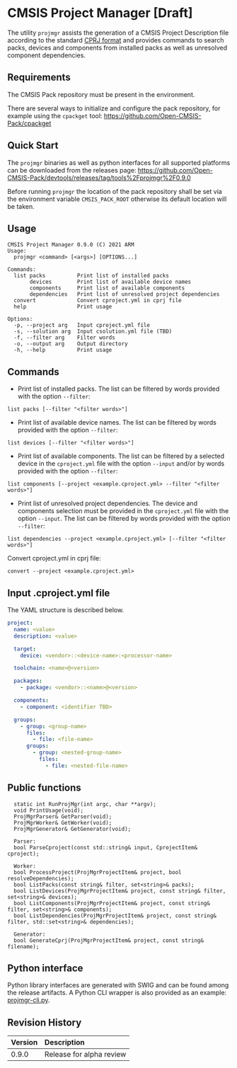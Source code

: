 # CMSIS Project Manager [Draft]

The utility `projmgr` assists the generation of a CMSIS Project Description file
according to the standard
[CPRJ format](https://arm-software.github.io/CMSIS_5/Build/html/cprjFormat_pg.html)
and provides commands to search packs, devices and components from installed packs
as well as unresolved component dependencies.

## Requirements

The CMSIS Pack repository must be present in the environment.

There are several ways to initialize and configure the pack repository, for example using the 
`cpackget` tool:
https://github.com/Open-CMSIS-Pack/cpackget

## Quick Start

The `projmgr` binaries as well as python interfaces for all supported platforms can be downloaded
from the releases page:
https://github.com/Open-CMSIS-Pack/devtools/releases/tag/tools%2Fprojmgr%2F0.9.0

Before running `projmgr` the location of the pack repository shall be set via the environment variable
`CMSIS_PACK_ROOT` otherwise its default location will be taken.

## Usage

```
CMSIS Project Manager 0.9.0 (C) 2021 ARM
Usage:
  projmgr <command> [<args>] [OPTIONS...]

Commands:
  list packs          Print list of installed packs
       devices        Print list of available device names
       components     Print list of available components
       dependencies   Print list of unresolved project dependencies
  convert             Convert cproject.yml in cprj file
  help                Print usage

Options:
  -p, --project arg   Input cproject.yml file
  -s, --solution arg  Input csolution.yml file (TBD)
  -f, --filter arg    Filter words
  -o, --output arg    Output directory
  -h, --help          Print usage
```

## Commands

- Print list of installed packs. The list can be filtered by words provided with the option `--filter`:
```
list packs [--filter "<filter words>"]
```

- Print list of available device names. The list can be filtered by words provided with the option `--filter`:
```
list devices [--filter "<filter words>"]
```

- Print list of available components. The list can be filtered by a selected device in the `cproject.yml` file with the option `--input` and/or by words provided with the option `--filter`:
```
list components [--project <example.cproject.yml> --filter "<filter words>"]
```

- Print list of unresolved project dependencies. The device and components selection must be provided in the `cproject.yml` file with the option `--input`. The list can be filtered by words provided with the option `--filter`:
```
list dependencies --project <example.cproject.yml> [--filter "<filter words>"]
```

Convert cproject.yml in cprj file:
```
convert --project <example.cproject.yml>
```


## Input .cproject.yml file

The YAML structure is described below.

``` yml
project:
  name: <value>
  description: <value>

  target:
    device: <vendor>::<device-name>:<processor-name>

  toolchain: <name>@<version>

  packages:
    - package: <vendor>::<name>@<version>

  components:
    - component: <identifier TBD>

  groups:
    - group: <group-name>
      files: 
        - file: <file-name>
      groups: 
        - group: <nested-group-name>
          files: 
            - file: <nested-file-name>
```

## Public functions
```
  static int RunProjMgr(int argc, char **argv);
  void PrintUsage(void);
  ProjMgrParser& GetParser(void);
  ProjMgrWorker& GetWorker(void);
  ProjMgrGenerator& GetGenerator(void);

  Parser:
  bool ParseCproject(const std::string& input, CprojectItem& cproject);

  Worker:
  bool ProcessProject(ProjMgrProjectItem& project, bool resolveDependencies);
  bool ListPacks(const string& filter, set<string>& packs);
  bool ListDevices(ProjMgrProjectItem& project, const string& filter, set<string>& devices);
  bool ListComponents(ProjMgrProjectItem& project, const string& filter, set<string>& components);
  bool ListDependencies(ProjMgrProjectItem& project, const string& filter, std::set<string>& dependencies);

  Generator:
  bool GenerateCprj(ProjMgrProjectItem& project, const string& filename);
```

## Python interface

Python library interfaces are generated with SWIG and can be found among the release artifacts.
A Python CLI wrapper is also provided as an example: [projmgr-cli.py](https://github.com/devtools/blob/main/tools/projmgr/swig/projmgr-cli.py).

## Revision History
| Version  | Description
|:---------|:----------------------------------------
| 0.9.0    | Release for alpha review

